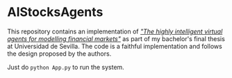 # AIStocksAgents

This repository contains an implementation of *["The highly intelligent virtual agents for modelling financial markets"](https://www.sciencedirect.com/science/article/abs/pii/S0378437115008079)* as part of my bachelor's final thesis at Universidad de Sevilla. The code is a faithful implementation and follows the design proposed by the authors.

Just do ```python App.py``` to run the system.
